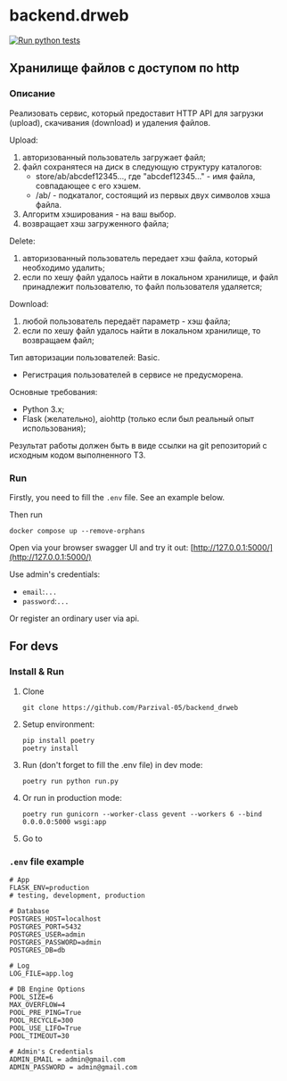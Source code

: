 # backend.drweb

[![Run python tests](https://github.com/Parzival-05/backend.drweb/actions/workflows/run_tests.yaml/badge.svg)](https://github.com/Parzival-05/backend.drweb/actions/workflows/run_tests.yaml)

## Хранилище файлов с доступом по http

### Описание

Реализовать сервис, который предоставит HTTP API для загрузки (upload), скачивания (download) и удаления файлов.

Upload:
1. авторизованный пользователь загружает файл;
2. файл сохранятеся на диск в следующую структуру каталогов:
   - store/ab/abcdef12345..., где "abcdef12345..." - имя файла, совпадающее с его хэшем.
   - /ab/ - подкаталог, состоящий из первых двух символов хэша файла.
3. Алгоритм хэширования - на ваш выбор.
4. возвращает хэш загруженного файла;

Delete:
1. авторизованный пользователь передает хэш файла, который необходимо удалить;
2. если по хешу файл удалось найти в локальном хранилище, и файл принадлежит пользователю, то файл пользователя удаляется;

Download:
1. любой пользователь передаёт параметр - хэш файла;
2. если по хешу файл удалось найти в локальном хранилище, то возвращаем файл;

Тип авторизации пользователей: Basic. 
- Регистрация пользователей в сервисе не предусморена.

Основные требования:
- Python 3.x;
- Flask (желательно), aiohttp (только если был реальный опыт использования);

Результат работы должен быть в виде ссылки на git репозиторий с исходным кодом выполненного ТЗ.


### Run

Firstly, you need to fill the `.env` file. See an example below.

Then run
```
docker compose up --remove-orphans
```
Open via your browser swagger UI and try it out:
[http://127.0.0.1:5000/](http://127.0.0.1:5000/)

Use admin's credentials:
- `email`:`...` 
- `password`:`...`

Or register an ordinary user via api.

## For devs

### Install & Run

1. Clone
    ```
    git clone https://github.com/Parzival-05/backend_drweb
    ```
2. Setup environment:
   ```
   pip install poetry
   poetry install
   ```
3. Run (don't forget to fill the .env file) in dev mode:
   ```
   poetry run python run.py
   ```
4. Or run in production mode:
   ```
   poetry run gunicorn --worker-class gevent --workers 6 --bind 0.0.0.0:5000 wsgi:app
   ```
5. Go to 

### `.env` file example

```
# App
FLASK_ENV=production 
# testing, development, production

# Database
POSTGRES_HOST=localhost
POSTGRES_PORT=5432
POSTGRES_USER=admin
POSTGRES_PASSWORD=admin
POSTGRES_DB=db

# Log
LOG_FILE=app.log

# DB Engine Options
POOL_SIZE=6
MAX_OVERFLOW=4
POOL_PRE_PING=True
POOL_RECYCLE=300
POOL_USE_LIFO=True
POOL_TIMEOUT=30

# Admin's Credentials
ADMIN_EMAIL = admin@gmail.com
ADMIN_PASSWORD = admin@gmail.com
```